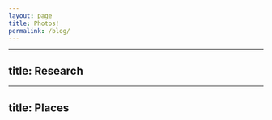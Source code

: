```yaml
---
layout: page
title: Photos!
permalink: /blog/
---
```

---
title: Research
---





---
title: Places
---

